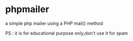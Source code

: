 phpmailer
=========

a simple php mailer using a PHP mail() method


PS : it is for educational purpose only,don't use it for spam
